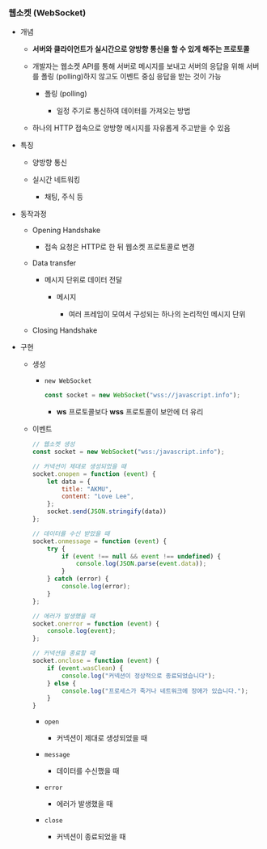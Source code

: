 ### 웹소켓 (WebSocket)

- 개념
  
  - **서버와 클라이언트가 실시간으로 양방향 통신을 할 수 있게 해주는 프로토콜**
  
  - 개발자는 웹소켓 API를 통해 서버로 메시지를 보내고 서버의 응답을 위해 서버를 폴링 (polling)하지 않고도 이벤트 중심 응답을 받는 것이 가능
    
    - 폴링 (polling)
      
      - 일정 주기로 통신하여 데이터를 가져오는 방법
  
  - 하나의 HTTP 접속으로 양방향 메시지를 자유롭게 주고받을 수 있음

- 특징
  
  - 양방향 통신
  
  - 실시간 네트워킹
    
    - 채팅, 주식 등

- 동작과정
  
  - Opening Handshake
    
    - 접속 요청은 HTTP로 한 뒤 웹소켓 프로토콜로 변경
  
  - Data transfer
    
    - 메시지 단위로 데이터 전달
      
      - 메시지
        
        - 여러 프레임이 모여서 구성되는 하나의 논리적인 메시지 단위
  
  - Closing Handshake

- 구현
  
  - 생성
    
    - `new WebSocket`
      
      ```javascript
      const socket = new WebSocket("wss://javascript.info");
      ```
      
      - **ws** 프로토콜보다 **wss** 프로토콜이 보안에 더 유리
  
  - 이벤트
    
    ```javascript
    // 웹소켓 생성
    const socket = new WebSocket("wss:/javascript.info");
    
    // 커넥션이 제대로 생성되었을 때
    socket.onopen = function (event) {
        let data = {
            title: "AKMU",
            content: "Love Lee",
        };
        socket.send(JSON.stringify(data))
    };
    
    // 데이터를 수신 받았을 때
    socket.onmessage = function (event) {
        try {
            if (event !== null && event !== undefined) {
                console.log(JSON.parse(event.data));
            }
        } catch (error) {
            console.log(error);
        }
    };
    
    // 에러가 발생했을 때
    socket.onerror = function (event) {
        console.log(event);
    };
    
    // 커넥션을 종료할 때
    socket.onclose = function (event) {
        if (event.wasClean) {
            console.log("커넥션이 정상적으로 종료되었습니다");
        } else {
            console.log("프로세스가 죽거나 네트워크에 장애가 있습니다.");
        }
    }
    ```
    
    - `open`
      
      - 커넥션이 제대로 생성되었을 때
    
    - `message`
      
      - 데이터를 수신했을 때
    
    - `error`
      
      - 에러가 발생했을 때
    
    - `close`
      
      - 커넥션이 종료되었을 때